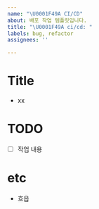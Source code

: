 ```yaml
---
name: "\U0001F49A CI/CD"
about: 배포 작업 템플릿입니다.
title: "\U0001F49A ci/cd: "
labels: bug, refactor
assignees: ''

---
```


# Title

- xx

# TODO

- [ ] 작업 내용

# etc

- 흐읍
